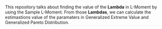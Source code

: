 This repository talks about finding the value of the **Lambda** in L-Moment by using the Sample L-Moment. From those **Lambdas**, we can calculate the estimastions value of the paramaters in Generalized Extreme Value and Generalized Pareto Distribution.
